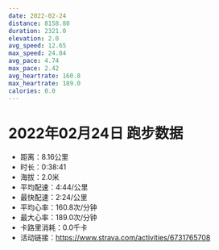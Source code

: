 ```yaml
---
date: 2022-02-24
distance: 8158.80
duration: 2321.0
elevation: 2.0
avg_speed: 12.65
max_speed: 24.84
avg_pace: 4.74
max_pace: 2.42
avg_heartrate: 160.8
max_heartrate: 189.0
calories: 0.0
---
```


# 2022年02月24日 跑步数据

- 距离：8.16公里
- 时长：0:38:41
- 海拔：2.0米
- 平均配速：4:44/公里
- 最快配速：2:24/公里
- 平均心率：160.8次/分钟
- 最大心率：189.0次/分钟
- 卡路里消耗：0.0千卡
- 活动链接：https://www.strava.com/activities/6731765708
